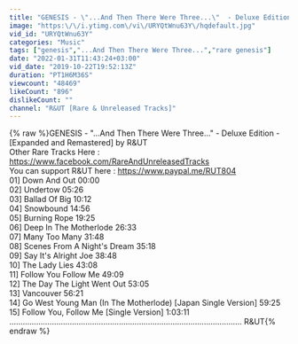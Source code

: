 ```yaml
---
title: "GENESIS - \"...And Then There Were Three...\"  - Deluxe Edition - [Expanded and Remastered] by R&UT"
image: "https:\/\/i.ytimg.com\/vi\/URYQtWnu63Y\/hqdefault.jpg"
vid_id: "URYQtWnu63Y"
categories: "Music"
tags: ["genesis","...And Then There Were Three...","rare genesis"]
date: "2022-01-31T11:43:24+03:00"
vid_date: "2019-10-22T19:52:13Z"
duration: "PT1H6M36S"
viewcount: "48469"
likeCount: "896"
dislikeCount: ""
channel: "R&UT [Rare & Unreleased Tracks]"
---
```

{% raw %}GENESIS - &quot;...And Then There Were Three...&quot;  - Deluxe Edition - [Expanded and Remastered] by R&amp;UT<br />Other Rare Tracks Here : <a rel="nofollow" target="blank" href="https://www.facebook.com/RareAndUnreleasedTracks">https://www.facebook.com/RareAndUnreleasedTracks</a><br />You can support R&amp;UT here : <a rel="nofollow" target="blank" href="https://www.paypal.me/RUT804">https://www.paypal.me/RUT804</a><br />01] Down And Out 00:00<br />02] Undertow 05:26<br />03] Ballad Of Big 10:12<br />04] Snowbound 14:56<br />05] Burning Rope 19:25<br />06] Deep In The Motherlode 26:33<br />07] Many Too Many 31:48<br />08] Scenes From A Night's Dream 35:18<br />09] Say It's Alright Joe 38:48<br />10] The Lady Lies 43:08<br />11] Follow You Follow Me 49:09<br />12] The Day The Light Went Out 53:05<br />13] Vancouver 56:21<br />14] Go West Young Man (In The Motherlode) [Japan Single Version] 59:25<br />15] Follow You, Follow Me [Single Version] 1:03:11<br />........................................................................................................ R&amp;UT{% endraw %}
